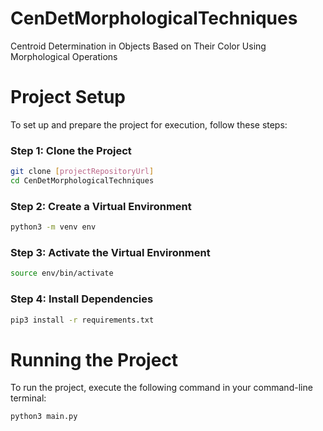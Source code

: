 # CenDetMorphologicalTechniques
Centroid Determination in Objects Based on Their Color Using Morphological Operations

# Project Setup
To set up and prepare the project for execution, follow these steps:
### Step 1: Clone the Project
```sh
git clone [projectRepositoryUrl]
cd CenDetMorphologicalTechniques
```
### Step 2: Create a Virtual Environment
```sh
python3 -m venv env
```
### Step 3: Activate the Virtual Environment
```sh
source env/bin/activate
```
### Step 4: Install Dependencies
```sh
pip3 install -r requirements.txt
```

# Running the Project
To run the project, execute the following command in your command-line terminal:
```sh
python3 main.py
```